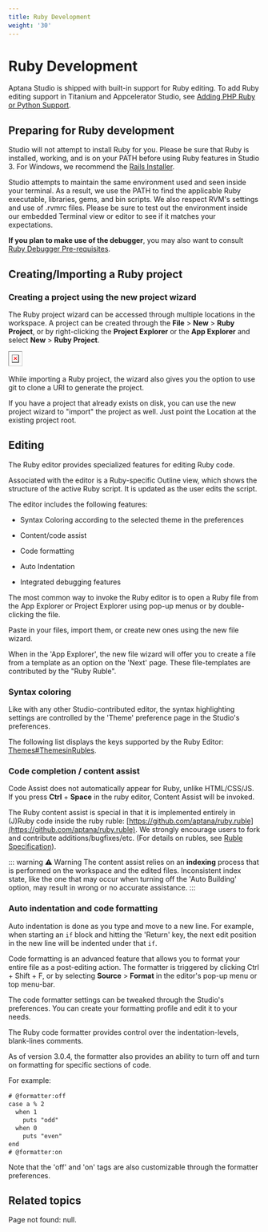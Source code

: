 ```yaml
---
title: Ruby Development
weight: '30'
---
```


# Ruby Development

Aptana Studio is shipped with built-in support for Ruby editing. To add Ruby editing support in Titanium and Appcelerator Studio, see [Adding PHP Ruby or Python Support](/guide/Axway_Appcelerator_Studio/Axway_Appcelerator_Studio_Getting_Started/Adding_PHP_Ruby_or_Python_Support/).

## Preparing for Ruby development

Studio will not attempt to install Ruby for you. Please be sure that Ruby is installed, working, and is on your PATH before using Ruby features in Studio 3. For Windows, we recommend the [Rails Installer](http://railsinstaller.org/en).

Studio attempts to maintain the same environment used and seen inside your terminal. As a result, we use the PATH to find the applicable Ruby executable, libraries, gems, and bin scripts. We also respect RVM's settings and use of .rvmrc files. Please be sure to test out the environment inside our embedded Terminal view or editor to see if it matches your expectations.

**If you plan to make use of the debugger**, you may also want to consult [Ruby Debugger Pre-requisites](#undefined).

## Creating/Importing a Ruby project

### Creating a project using the new project wizard

The Ruby project wizard can be accessed through multiple locations in the workspace.
A project can be created through the **File** > **New** > **Ruby Project**, or by right-clicking the **Project Explorer** or the **App Explorer** and select **New** > **Ruby Project**.

![ruby_project_wizard](./ruby_project_wizard.png)

While importing a Ruby project, the wizard also gives you the option to use git to clone a URI to generate the project.

If you have a project that already exists on disk, you can use the new project wizard to "import" the project as well. Just point the Location at the existing project root.

## Editing

The Ruby editor provides specialized features for editing Ruby code.

Associated with the editor is a Ruby-specific Outline view, which shows the structure of the active Ruby script. It is updated as the user edits the script.

The editor includes the following features:

* Syntax Coloring according to the selected theme in the preferences

* Content/code assist

* Code formatting

* Auto Indentation

* Integrated debugging features

The most common way to invoke the Ruby editor is to open a Ruby file from the App Explorer or Project Explorer using pop-up menus or by double-clicking the file.

Paste in your files, import them, or create new ones using the new file wizard.

When in the 'App Explorer', the new file wizard will offer you to create a file from a template as an option on the 'Next' page. These file-templates are contributed by the "Ruby Ruble".

### Syntax coloring

Like with any other Studio-contributed editor, the syntax highlighting settings are controlled by the 'Theme' preference page in the Studio's preferences.

The following list displays the keys supported by the Ruby Editor: [Themes#ThemesinRubles](/guide/Axway_Appcelerator_Studio/Axway_Appcelerator_Studio_Guide/Customizing_Studio/Themes/#themes-in-rubles).

### Code completion / content assist

Code Assist does not automatically appear for Ruby, unlike HTML/CSS/JS. If you press **Ctrl** + **Space** in the ruby editor, Content Assist will be invoked.

The Ruby content assist is special in that it is implemented entirely in (J)Ruby code inside the ruby ruble: [https://github.com/aptana/ruby.ruble](https://github.com/aptana/ruby.ruble).
We strongly encourage users to fork and contribute additions/bugfixes/etc. (For details on rubles, see [Ruble Specification](/guide/Axway_Appcelerator_Studio/Axway_Appcelerator_Studio_Guide/Customizing_Studio/Rubles/Ruble_Specification/)).

::: warning ⚠️ Warning
The content assist relies on an **indexing** process that is performed on the workspace and the edited files. Inconsistent index state, like the one that may occur when turning off the 'Auto Building' option, may result in wrong or no accurate assistance.
:::

### Auto indentation and code formatting

Auto indentation is done as you type and move to a new line. For example, when starting an `if` block and hitting the 'Return' key, the next edit position in the new line will be indented under that `if`.

Code formatting is an advanced feature that allows you to format your entire file as a post-editing action. The formatter is triggered by clicking Ctrl + Shift + F, or by selecting **Source** > **Format** in the editor's pop-up menu or top menu-bar.

The code formatter settings can be tweaked through the Studio's preferences. You can create your formatting profile and edit it to your needs.

The Ruby code formatter provides control over the indentation-levels, blank-lines comments.

As of version 3.0.4, the formatter also provides an ability to turn off and turn on formatting for specific sections of code.

For example:

```
# @formatter:off
case a % 2
  when 1
    puts "odd"
  when 0
    puts "even"
end
# @formatter:on
```

Note that the 'off' and 'on' tags are also customizable through the formatter preferences.

## Related topics

Page not found: null.

